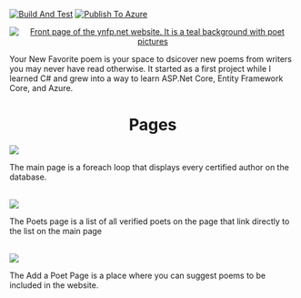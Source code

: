[![Build And Test](https://github.com/MetzinAround/Your-New-Favorite-Poem/actions/workflows/BuildAndTest.yml/badge.svg)](https://github.com/MetzinAround/Your-New-Favorite-Poem/actions/workflows/BuildAndTest.yml) [![Publish To Azure](https://github.com/MetzinAround/Your-New-Favorite-Poem/actions/workflows/PublishToAzure.yml/badge.svg)](https://github.com/MetzinAround/Your-New-Favorite-Poem/actions/workflows/PublishToAzure.yml)

<div align="center">
  <a href="https://www.ynfp.net" target= "blank"><img src ="https://user-images.githubusercontent.com/65838556/110222511-ba46c780-7ea0-11eb-82b1-91759a8b27e3.png" alt="Front page of the ynfp.net website. It is a teal background with poet pictures"></a>
</div>

<p> Your New Favorite poem is your space to dsicover new poems from writers you may never have read otherwise. It started as a first project while I learned C# and grew into a way to learn ASP.Net Core, Entity Framework Core, and Azure. </p>

<div align="center"> <h1 align="center"> Pages </h1></div>

<img src ="https://user-images.githubusercontent.com/65838556/108634879-d7fc4180-7449-11eb-9963-84fc1115f2b3.png">
<p> The main page is a foreach loop that displays every certified author on the database. </p>
</br>
<img src ="https://user-images.githubusercontent.com/65838556/110222567-2d503e00-7ea1-11eb-9966-1ee2604b8a9e.png">
<p> The Poets page is a list of all verified poets on the page that link directly to the list on the main page </p>
</br>
<img src ="https://user-images.githubusercontent.com/65838556/110222590-4f49c080-7ea1-11eb-8244-575a6190d2db.png">
<p> The Add a Poet Page is a place where you can suggest poems to be included in the website. </p>
